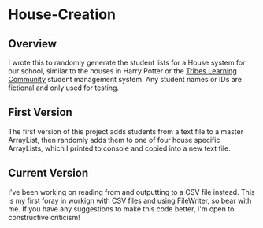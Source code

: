 # House-Creation

## Overview
I wrote this to randomly generate the student lists for a House system for our school, similar to the houses in Harry Potter or the [Tribes Learning Community](https://tribes.com/) student management system. Any student names or IDs are fictional and only used for testing.

## First Version
The first version of this project adds students from a text file to a master ArrayList, then randomly adds them to one of four house specific ArrayLists, which I printed to console and copied into a new text file.

## Current Version
I've been working on reading from and outputting to a CSV file instead. This is my first foray in workign with CSV files and using FileWriter, so bear with me. If you have any suggestions to make this code better, I'm open to constructive criticism!
